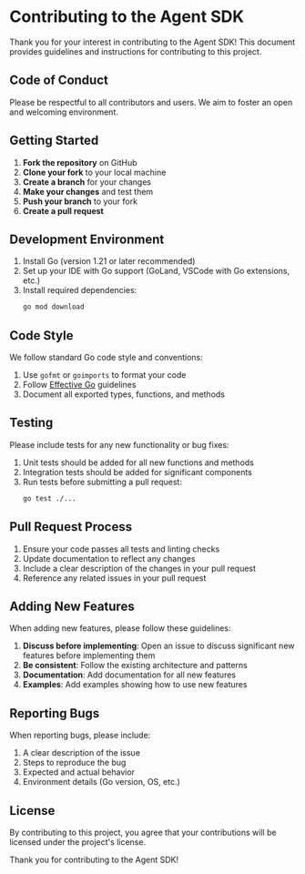 # Contributing to the Agent SDK

Thank you for your interest in contributing to the Agent SDK! This document provides guidelines and instructions for contributing to this project.

## Code of Conduct

Please be respectful to all contributors and users. We aim to foster an open and welcoming environment.

## Getting Started

1. **Fork the repository** on GitHub
2. **Clone your fork** to your local machine
3. **Create a branch** for your changes
4. **Make your changes** and test them
5. **Push your branch** to your fork
6. **Create a pull request**

## Development Environment

1. Install Go (version 1.21 or later recommended)
2. Set up your IDE with Go support (GoLand, VSCode with Go extensions, etc.)
3. Install required dependencies:
   ```bash
   go mod download
   ```

## Code Style

We follow standard Go code style and conventions:

1. Use `gofmt` or `goimports` to format your code
2. Follow [Effective Go](https://golang.org/doc/effective_go) guidelines
3. Document all exported types, functions, and methods

## Testing

Please include tests for any new functionality or bug fixes:

1. Unit tests should be added for all new functions and methods
2. Integration tests should be added for significant components
3. Run tests before submitting a pull request:
   ```bash
   go test ./...
   ```

## Pull Request Process

1. Ensure your code passes all tests and linting checks
2. Update documentation to reflect any changes
3. Include a clear description of the changes in your pull request
4. Reference any related issues in your pull request

## Adding New Features

When adding new features, please follow these guidelines:

1. **Discuss before implementing**: Open an issue to discuss significant new features before implementing them
2. **Be consistent**: Follow the existing architecture and patterns
3. **Documentation**: Add documentation for all new features
4. **Examples**: Add examples showing how to use new features

## Reporting Bugs

When reporting bugs, please include:

1. A clear description of the issue
2. Steps to reproduce the bug
3. Expected and actual behavior
4. Environment details (Go version, OS, etc.)

## License

By contributing to this project, you agree that your contributions will be licensed under the project's license.

Thank you for contributing to the Agent SDK! 